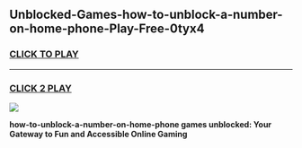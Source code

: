 
## Unblocked-Games-how-to-unblock-a-number-on-home-phone-Play-Free-0tyx4
<h3>
<a href="https://premium76.site?title=how-to-unblock-a-number-on-home-phone&ref=12A">CLICK TO PLAY</a></h3>
<hr>

<h3>
<a href="https://premium76.site?title=how-to-unblock-a-number-on-home-phone&ref=12A">CLICK 2 PLAY</a>
  
</h3>

<a href="https://premium76.site?title=how-to-unblock-a-number-on-home-phone&ref=12A"><img src="https://clearcache.store/games.png"></a>


**how-to-unblock-a-number-on-home-phone games unblocked: Your Gateway to Fun and Accessible Online Gaming**
